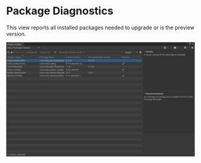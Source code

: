 # Package Diagnostics
This view reports all installed packages needed to upgrade or is the preview version.

<img src="images/package-version.png">
